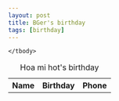 ```yaml
---
layout: post
title: BGer's birthday
tags: [birthday]
---
```

<style>
    .active{
        color: 	#49974b;
    }
    .prepare{
        color: 	#17a2b8;
    }
</style>
<table id="date-table" style="width:100%">
    <caption>Hoa mi hot's birthday</caption>
    <tr>
        <th>Name</th>
        <th>Birthday</th> 
        <th>Phone</th>
    </tr>
    <tbody id="rows">

    </tbody>
</table>

<script>
    let now = new Date();
    let now_month_date = String(now.getMonth() + 1).padStart(2, '0') + String(now.getDate()).padStart(2, '0');
    let now_month = String(now.getMonth() + 1).padStart(2, '0');
    let next_month = String(now.getMonth() + 2).padStart(2, '0');
    let people = [
    {name: 'Phùng Văn Thành', birthday: '9/6/1996', phone: '0388015607'},
    {name: 'Đặng Khắc Toàn', birthday: '21/11/1996', phone: '0364176683'},
    {name: 'Vũ Đại Phong', birthday: '30/4/1995', phone: '0363830369'},
    {name: 'Lâm Văn Thịnh', birthday: '6/4/1996', phone: '0376564312'},
    {name: 'Đặng Ngọc Sơn', birthday: '3/6/1994', phone: '0396747724'},
    {name: 'Mai Duy Thanh', birthday: '10/5/1995', phone: '0375787324'},
    {name: 'Nguyễn Thị Thủy', birthday: '12/11/1996', phone: '0354064724'},
    {name: 'Phạm Thu Trang', birthday: '19/03/1996', phone: '0328695658'},
    {name: 'Mai Hồng Anh', birthday: '31/11/1997', phone: ''},
    {name: 'Lê Hồng Hạnh', birthday: '26/10/1997', phone: '26/10/1997'}
    ];
    people.map(function(p){
    let dataSplited = p.birthday.split('/');
    p.birthday = new Date(dataSplited[2], dataSplited[1], dataSplited[0]);
    
    return p
    });

    people.sort(function(p1, p2){
    let m1 = String(p1.birthday.getMonth()).padStart(2, '0');
    let d1 = String(p1.birthday.getDate()).padStart(2, '0');
    let m2 = String(p2.birthday.getMonth()).padStart(2, '0');
    let d2 = String(p2.birthday.getDate()).padStart(2, '0');
    return (m1+d1) - (m2+d2);
    });

    people.map(function(p){
    let y = p.birthday.getFullYear();
    let m = String(p.birthday.getMonth()).padStart(2, '0');
    let d = String(p.birthday.getDate()).padStart(2, '0');

    if(now_month > m){
        p.name = '<span>&#8226;</span> ' + p.name;
    }else if(now_month ==  m){
        p.name = '<span class="active">&#8226;</span> ' + p.name;
    }else{
        if(next_month == m){
            p.name = '<span class="prepare">&#8226;</span> ' + p.name;
        }
    }    
    p.birthday = d + '/' + m + '/' + y;
    return p;
    })
    let rows = "";
    rows = people.reduce(function(tmp, p){
        return tmp + '<tr><td>' + p.name + '</td><td>' + p.birthday + '</td><td>' + p.phone + '</td></tr>'; 
    }, "");
    document.getElementById("rows").innerHTML += rows;
</script>